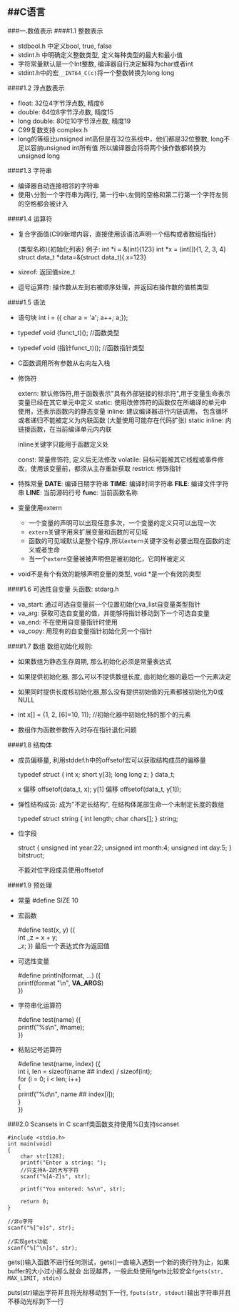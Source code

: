##C语言
---
###一.数值表示
####1.1 整数表示

* stdbool.h 中定义bool, true, false
* stdint.h 中明确定义整数类型, 定义每种类型的最大和最小值
* 字符常量默认是一个Int整数, 编译器自行决定解释为char或者int
* stdint.h中的宏`__INT64_C(c)`将一个整数转换为long long

####1.2 浮点数表示

* float: 32位4字节浮点数, 精度6
* double: 64位8字节浮点数, 精度15
* long double: 80位10字节浮点数, 精度19
* C99复数支持 complex.h 
* long的等级比unsigned int高但是在32位系统中，他们都是32位整数, long不足以容纳unsigned int所有值
所以编译器会将将两个操作数都转换为unsigned long

####1.3 字符串

* 编译器自动连接相邻的字符串
* 使用`\`分割一个字符串为两行, 第一行中`\`左侧的空格和第二行第一个字符左侧的空格都会被计入

####1.4 运算符
* 复合字面值(C99新增内容，直接使用该语法声明一个结构或者数组指针)

    (类型名称){初始化列表}
    例子:
        int *i = &(int){123}
        int *x = (int[]){1, 2, 3, 4}
        struct data_t *data=&(struct data_t){.x=123}

* sizeof: 返回值size_t
* 逗号运算符: 操作数从左到右被顺序处理，并返回右操作数的值核类型

####1.5 语法
* 语句块 int i = ({ char a = 'a'; a++; a;});
* typedef void (funct_t)();  //函数类型
* typedef void (指针funct_t)(); //函数指针类型
* C函数调用所有参数从右向左入栈

* 修饰符
    
    extern: 默认修饰符,用于函数表示"具有外部链接的标示符",用于变量生命表示变量已经在其它单元中定义
    static: 使用改修饰符的函数仅在所编译的单元中使用，还表示函数内的静态变量
    inline: 建议编译器进行内链调用， 包含循环或者递归不能被定义为内联函数 (大量使用可能存在代码扩张)
    static inline: 内链接函数，在当前编译单元内内联

    inline关键字只能用于函数定义处

    const: 常量修饰符, 定义后无法修改
    volatile: 目标可能被其它线程或事件修改，使用该变量前，都须从主存重新获取
    restrict: 修饰指针

* 特殊常量
    __DATE__: 编译日期字符串
    __TIME__: 编译时间字符串
    __FILE__: 编译文件字符串
    __LINE__: 当前源码行号
    __func__: 当前函数名称

* 变量使用extern

    * 一个变量的声明可以出现任意多次，一个变量的定义只可以出现一次
    * `extern`关键字用来扩展变量和函数的可见域
    * 函数的可见域默认是整个程序,所以`extern`关键字没有必要出现在函数的定义或者生命
    * 当一个`extern`变量被被声明但是被初始化，它同样被定义

* void不是有个有效的能够声明变量的类型, void *是一个有效的类型

####1.6 可选性自变量
头函数: stdarg.h

* va_start: 通过可选自变量前一个位置初始化va_list自变量类型指针
* va_arg: 获取可选自变量的值，并能够将指针移动到下一个可选自变量
* va_end: 不在使用自变量指针时使用
* va_copy: 用现有的自变量指针初始化另一个指针

####1.7 数组
数组初始化规则:

* 如果数组为静态生存周期, 那么初始化必须是常量表达式
* 如果提供初始化器, 那么可以不提供数组长度, 由初始化器的最后一个元素决定
* 如果同时提供长度核初始化器,那么没有提供初始值的元素都被初始化为0或NULL

* int x[] = {1, 2, [6]=10, 11};  //初始化器中初始化特的那个的元素
* 数组作为函数参数传入时存在指针退化问题

####1.8 结构体

* 成员偏移量, 利用stddef.h中的offsetof宏可以获取结构成员的偏移量
    
    typedef struct
    {
        int x;
        short y[3];
        long long z;
    } data_t;

    x 偏移   offsetof(data_t, x);
    y[1] 偏移  offsetof(data_t, y[1]);

* 弹性结构成员: 成为"不定长结构", 在结构体尾部生命一个未制定长度的数组

    typedef struct string
    {
        int length;
        char chars[];
    } string;

* 位字段
    
    struct
    {
        unsigned int year:22;
        unsigned int month:4;
        unsigned int day:5;
    } bitstruct;

    不能对位字段成员使用offsetof

####1.9 预处理
* 常量 #define SIZE 10 
* 宏函数

    #define test(x, y) ({\
        int _z = x + y; \
        _z;
    })
    最后一个表达式作为返回值

* 可选性变量

    #define println(format, ...) ({ \
        printf(format "\n", __VA_ARGS__) \
    })

* 字符串化运算符
    
    #define test(name) ({ \
        printf("%s\n", #name); \
    })

* 粘贴记号运算符

    #define test(name, index) ({  \
        int i, len = sizeof(name ## index) / sizeof(int); \
        for (i = 0; i < len; i++) \
        {\
            printf("%d\n", name ## index[i]); \
        }\
    })


###2.0 Scansets in C
scanf类函数支持使用%[]支持scanset

    #include <stdio.h>
    int main(void)
    {
        char str[128];
        printf("Enter a string: ");
        //只支持A-Z的大写字符
        scanf("%[A-Z]s", str);

        printf("You entered: %s\n", str);

        return 0;
    }

    //非o字符
    scanf("%[^o]s", str);

    //实现gets功能
    scanf("%[^\n]s", str);
    
gets()输入函数不进行任何测试，gets()一直输入遇到一个新的换行符为止，如果buffer的大小过小那么就会
出现越界，一般此处使用fgets比较安全`fgets(str, MAX_LIMIT, stdin)`

puts(str)输出字符并且将光标移动到下一行, `fputs(str, stdout)`输出字符串并且不移动光标到下一行





